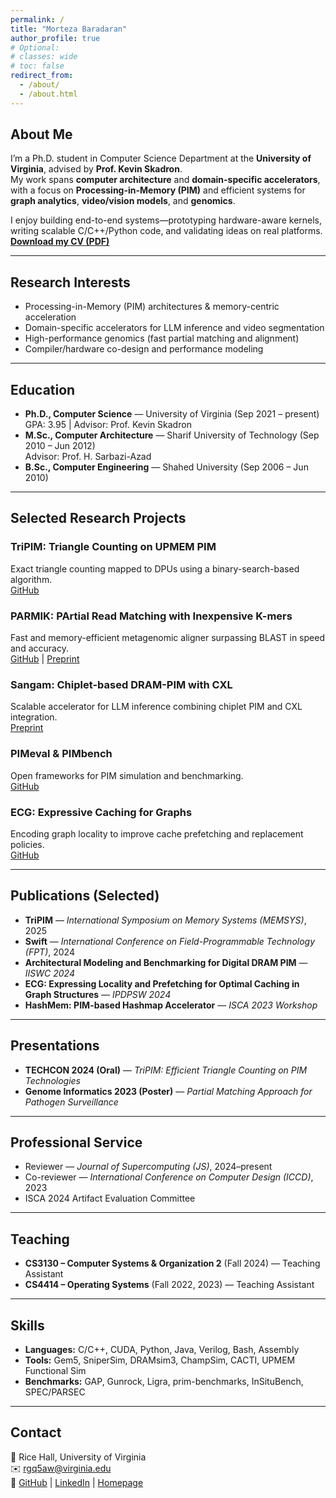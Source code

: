```yaml
---
permalink: /
title: "Morteza Baradaran"
author_profile: true
# Optional:
# classes: wide
# toc: false
redirect_from:
  - /about/
  - /about.html
---
```


## About Me

I’m a Ph.D. student in Computer Science Department at the **University of Virginia**, advised by **Prof. Kevin Skadron**.  
My work spans **computer architecture** and **domain-specific accelerators**, with a focus on **Processing-in-Memory (PIM)** and efficient systems for **graph analytics**, **video/vision models**, and **genomics**.

I enjoy building end-to-end systems—prototyping hardware-aware kernels, writing scalable C/C++/Python code, and validating ideas on real platforms.
**[Download my CV (PDF)](/files/Resume.pdf)**

---

## Research Interests

- Processing-in-Memory (PIM) architectures & memory-centric acceleration  
- Domain-specific accelerators for LLM inference and video segmentation  
- High-performance genomics (fast partial matching and alignment)  
- Compiler/hardware co-design and performance modeling  

---

## Education

- **Ph.D., Computer Science** — University of Virginia (Sep 2021 – present)  
  GPA: 3.95 | Advisor: Prof. Kevin Skadron  
- **M.Sc., Computer Architecture** — Sharif University of Technology (Sep 2010 – Jun 2012)  
  Advisor: Prof. H. Sarbazi-Azad  
- **B.Sc., Computer Engineering** — Shahed University (Sep 2006 – Jun 2010)

---

## Selected Research Projects

### **TriPIM: Triangle Counting on UPMEM PIM**
Exact triangle counting mapped to DPUs using a binary-search-based algorithm.  
[GitHub](https://github.com/UVA-LavaLab/TriPIM)

### **PARMIK: PArtial Read Matching with Inexpensive K-mers**
Fast and memory-efficient metagenomic aligner surpassing BLAST in speed and accuracy.  
[GitHub](https://github.com/UVA-LavaLab/PARMIK.git) | [Preprint](https://www.biorxiv.org/content/10.1101/2024.10.14.618242v1.abstract)

### **Sangam: Chiplet-based DRAM-PIM with CXL**
Scalable accelerator for LLM inference combining chiplet PIM and CXL integration.  
[Preprint](https://arxiv.org/abs/2411.14554)

### **PIMeval & PIMbench**
Open frameworks for PIM simulation and benchmarking.  
[GitHub](https://github.com/UVA-LavaLab/PIMeval-PIMbench)

### **ECG: Expressive Caching for Graphs**
Encoding graph locality to improve cache prefetching and replacement policies.  
[GitHub](https://github.com/UVA-LavaLab/ECG_GrAPL)

---

## Publications (Selected)

- **TriPIM** — *International Symposium on Memory Systems (MEMSYS)*, 2025  
- **Swift** — *International Conference on Field-Programmable Technology (FPT)*, 2024  
- **Architectural Modeling and Benchmarking for Digital DRAM PIM** — *IISWC 2024*  
- **ECG: Expressing Locality and Prefetching for Optimal Caching in Graph Structures** — *IPDPSW 2024*  
- **HashMem: PIM-based Hashmap Accelerator** — *ISCA 2023 Workshop*

---

## Presentations

- **TECHCON 2024 (Oral)** — *TriPIM: Efficient Triangle Counting on PIM Technologies*  
- **Genome Informatics 2023 (Poster)** — *Partial Matching Approach for Pathogen Surveillance*

---

## Professional Service

- Reviewer — *Journal of Supercomputing (JS)*, 2024–present  
- Co-reviewer — *International Conference on Computer Design (ICCD)*, 2023  
- ISCA 2024 Artifact Evaluation Committee

---

## Teaching

- **CS3130 – Computer Systems & Organization 2** (Fall 2024) — Teaching Assistant  
- **CS4414 – Operating Systems** (Fall 2022, 2023) — Teaching Assistant  

---

## Skills

- **Languages:** C/C++, CUDA, Python, Java, Verilog, Bash, Assembly  
- **Tools:** Gem5, SniperSim, DRAMsim3, ChampSim, CACTI, UPMEM Functional Sim  
- **Benchmarks:** GAP, Gunrock, Ligra, prim-benchmarks, InSituBench, SPEC/PARSEC  

---

## Contact

📍 Rice Hall, University of Virginia  
✉️ [rgq5aw@virginia.edu](mailto:rgq5aw@virginia.edu)  
🔗 [GitHub](https://github.com/Morteza1814) | [LinkedIn](https://www.linkedin.com/in/morteza-baradaran-88991678/) | [Homepage](https://www.cs.virginia.edu/~rgq5aw/)
